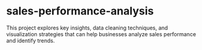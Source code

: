 # sales-performance-analysis
This project explores key insights, data cleaning techniques, and visualization strategies that can help businesses analyze sales performance and identify trends.
